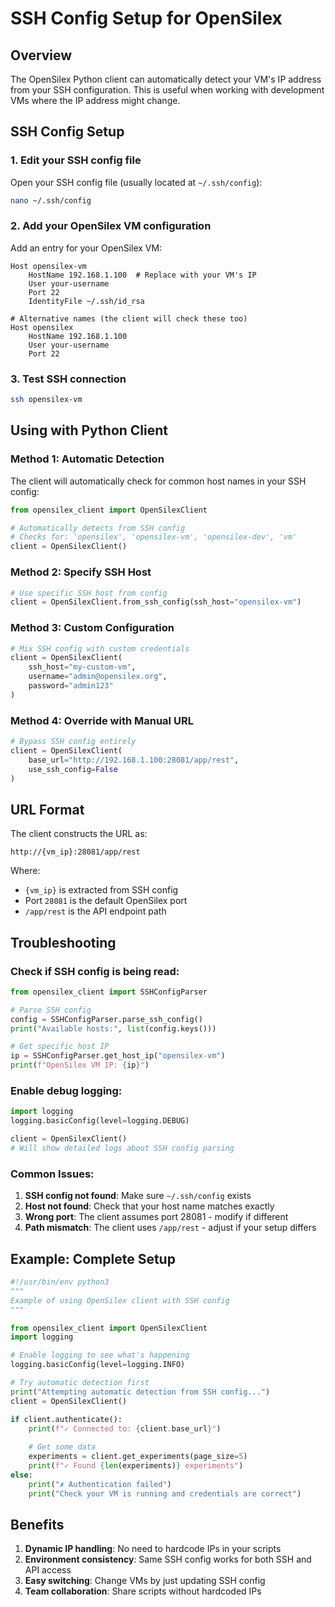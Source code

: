# SSH Config Setup for OpenSilex

## Overview

The OpenSilex Python client can automatically detect your VM's IP address from your SSH configuration. This is useful when working with development VMs where the IP address might change.

## SSH Config Setup

### 1. Edit your SSH config file

Open your SSH config file (usually located at `~/.ssh/config`):

```bash
nano ~/.ssh/config
```

### 2. Add your OpenSilex VM configuration

Add an entry for your OpenSilex VM:

```
Host opensilex-vm
    HostName 192.168.1.100  # Replace with your VM's IP
    User your-username
    Port 22
    IdentityFile ~/.ssh/id_rsa

# Alternative names (the client will check these too)
Host opensilex
    HostName 192.168.1.100
    User your-username
    Port 22
```

### 3. Test SSH connection

```bash
ssh opensilex-vm
```

## Using with Python Client

### Method 1: Automatic Detection

The client will automatically check for common host names in your SSH config:

```python
from opensilex_client import OpenSilexClient

# Automatically detects from SSH config
# Checks for: 'opensilex', 'opensilex-vm', 'opensilex-dev', 'vm'
client = OpenSilexClient()
```

### Method 2: Specify SSH Host

```python
# Use specific SSH host from config
client = OpenSilexClient.from_ssh_config(ssh_host="opensilex-vm")
```

### Method 3: Custom Configuration

```python
# Mix SSH config with custom credentials
client = OpenSilexClient(
    ssh_host="my-custom-vm",
    username="admin@opensilex.org",
    password="admin123"
)
```

### Method 4: Override with Manual URL

```python
# Bypass SSH config entirely
client = OpenSilexClient(
    base_url="http://192.168.1.100:28081/app/rest",
    use_ssh_config=False
)
```

## URL Format

The client constructs the URL as:
```
http://{vm_ip}:28081/app/rest
```

Where:
- `{vm_ip}` is extracted from SSH config
- Port `28081` is the default OpenSilex port
- `/app/rest` is the API endpoint path

## Troubleshooting

### Check if SSH config is being read:

```python
from opensilex_client import SSHConfigParser

# Parse SSH config
config = SSHConfigParser.parse_ssh_config()
print("Available hosts:", list(config.keys()))

# Get specific host IP
ip = SSHConfigParser.get_host_ip("opensilex-vm")
print(f"OpenSilex VM IP: {ip}")
```

### Enable debug logging:

```python
import logging
logging.basicConfig(level=logging.DEBUG)

client = OpenSilexClient()
# Will show detailed logs about SSH config parsing
```

### Common Issues:

1. **SSH config not found**: Make sure `~/.ssh/config` exists
2. **Host not found**: Check that your host name matches exactly
3. **Wrong port**: The client assumes port 28081 - modify if different
4. **Path mismatch**: The client uses `/app/rest` - adjust if your setup differs

## Example: Complete Setup

```python
#!/usr/bin/env python3
"""
Example of using OpenSilex client with SSH config
"""

from opensilex_client import OpenSilexClient
import logging

# Enable logging to see what's happening
logging.basicConfig(level=logging.INFO)

# Try automatic detection first
print("Attempting automatic detection from SSH config...")
client = OpenSilexClient()

if client.authenticate():
    print(f"✓ Connected to: {client.base_url}")
    
    # Get some data
    experiments = client.get_experiments(page_size=5)
    print(f"✓ Found {len(experiments)} experiments")
else:
    print("✗ Authentication failed")
    print("Check your VM is running and credentials are correct")
```

## Benefits

1. **Dynamic IP handling**: No need to hardcode IPs in your scripts
2. **Environment consistency**: Same SSH config works for both SSH and API access
3. **Easy switching**: Change VMs by just updating SSH config
4. **Team collaboration**: Share scripts without hardcoded IPs